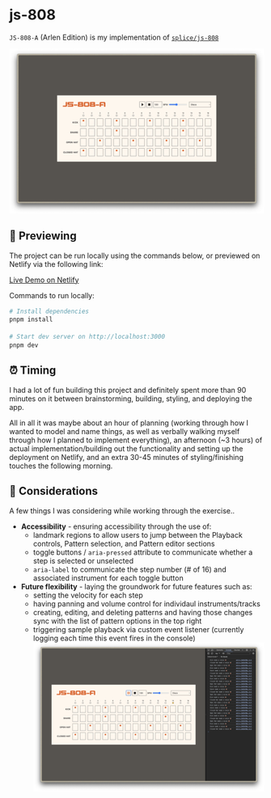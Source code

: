 # js-808

`JS-808-A` (Arlen Edition) is my implementation of [`splice/js-808`](https://github.com/splice/js-808)

<img src="public/Screenshot 2023-11-15 at 10.36.34 AM.png" alt="Screenshot of application" />

## 👀 Previewing

The project can be run locally using the commands below, or previewed on Netlify via the following link:

[Live Demo on Netlify](https://js-808-a.netlify.app/)

Commands to run locally:

```bash
# Install dependencies
pnpm install

# Start dev server on http://localhost:3000
pnpm dev
```

## ⏰ Timing

I had a lot of fun building this project and definitely spent more than 90 minutes on it between brainstorming, building, styling, and deploying the app.

All in all it was maybe about an hour of planning (working through how I wanted to model and name things, as well as verbally walking myself through how I planned to implement everything), an afternoon (~3 hours) of actual implementation/building out the functionality and setting up the deployment on Netlify, and an extra 30-45 minutes of styling/finishing touches the following morning.

## 💭 Considerations

A few things I was considering while working through the exercise..

- **Accessibility** - ensuring accessibility through the use of:
  - landmark regions to allow users to jump between the Playback controls, Pattern selection, and Pattern editor sections
  - toggle buttons / `aria-pressed` attribute to communicate whether a step is selected or unselected
  - `aria-label` to communicate the step number (# of 16) and associated instrument for each toggle button
- **Future flexibility** - laying the groundwork for future features such as:
  - setting the velocity for each step
  - having panning and volume control for individaul instruments/tracks
  - creating, editing, and deleting patterns and having those changes sync with the list of pattern options in the top right
  - triggering sample playback via custom event listener (currently logging each time this event fires in the console) <img src="public/Screenshot 2023-11-15 at 10.38.19 AM.png" alt="Screenshot of messages being logged to the console" />
